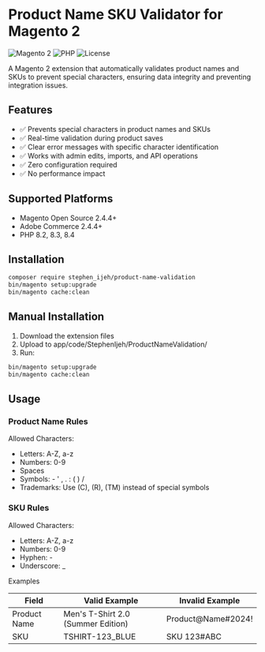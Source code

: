 # Product Name SKU Validator for Magento 2

![Magento 2](https://img.shields.io/badge/Magento-2.4%2B-brightgreen)
![PHP](https://img.shields.io/badge/PHP-8.2%2B-blue)
![License](https://img.shields.io/badge/License-MIT-green)

A Magento 2 extension that automatically validates product names and SKUs to prevent special characters, ensuring data integrity and preventing integration issues.

## Features

- ✅ Prevents special characters in product names and SKUs
- ✅ Real-time validation during product saves
- ✅ Clear error messages with specific character identification
- ✅ Works with admin edits, imports, and API operations
- ✅ Zero configuration required
- ✅ No performance impact

## Supported Platforms

- Magento Open Source 2.4.4+
- Adobe Commerce 2.4.4+
- PHP 8.2, 8.3, 8.4

## Installation

```bash
composer require stephen_ijeh/product-name-validation
bin/magento setup:upgrade
bin/magento cache:clean
```

## Manual Installation

1.  Download the extension files
2.  Upload to app/code/StephenIjeh/ProductNameValidation/
3.  Run:

```bash
bin/magento setup:upgrade
bin/magento cache:clean
```

## Usage

### Product Name Rules

Allowed Characters:

- Letters: A-Z, a-z
- Numbers: 0-9
- Spaces
- Symbols: - ' , . : ( ) /
- Trademarks: Use (C), (R), (TM) instead of special symbols

### SKU Rules

Allowed Characters:

- Letters: A-Z, a-z
- Numbers: 0-9
- Hyphen: -
- Underscore: \_

Examples

| Field        | Valid Example                      | Invalid Example    |
| ------------ | ---------------------------------- | ------------------ |
| Product Name | Men's T-Shirt 2.0 (Summer Edition) | Product@Name#2024! |
| SKU          | TSHIRT-123_BLUE                    | SKU 123#ABC        |
